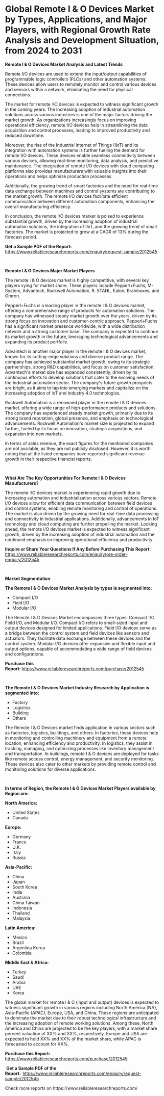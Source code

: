 <p><h1>Global Remote I & O Devices Market by Types, Applications, and Major Players, with Regional Growth Rate Analysis and Development Situation, from 2024 to 2031</h1></p><p><strong>Remote I & O Devices Market Analysis and Latest Trends</strong></p>
<p><p>Remote I/O devices are used to extend the input/output capabilities of programmable logic controllers (PLCs) and other automation systems. These devices allow users to remotely monitor and control various devices and sensors within a network, eliminating the need for physical connections.</p><p>The market for remote I/O devices is expected to witness significant growth in the coming years. The increasing adoption of industrial automation solutions across various industries is one of the major factors driving the market growth. As organizations increasingly focus on improving operational efficiency, remote I/O devices help in streamlining the data acquisition and control processes, leading to improved productivity and reduced downtime.</p><p>Moreover, the rise of the Industrial Internet of Things (IIoT) and its integration with automation systems is further fueling the demand for remote I/O devices. These devices enable seamless connectivity between various devices, allowing real-time monitoring, data analysis, and predictive maintenance. The integration of remote I/O devices with cloud computing platforms also provides manufacturers with valuable insights into their operations and helps optimize production processes.</p><p>Additionally, the growing trend of smart factories and the need for real-time data exchange between machines and control systems are contributing to the market growth. The remote I/O devices facilitate efficient communication between different automation components, enhancing the overall manufacturing efficiency.</p><p>In conclusion, the remote I/O devices market is poised to experience substantial growth, driven by the increasing adoption of industrial automation solutions, the integration of IIoT, and the growing trend of smart factories. The market is projected to grow at a CAGR of 13% during the forecast period.</p></p>
<p><strong>Get a Sample PDF of the Report:&nbsp;</strong> <a href="https://www.reliableresearchreports.com/enquiry/request-sample/2012545">https://www.reliableresearchreports.com/enquiry/request-sample/2012545</a></p>
<p>&nbsp;</p>
<p><strong>Remote I & O Devices Major Market Players</strong></p>
<p><p>The remote I & O devices market is highly competitive, with several key players vying for market share. These players include Pepperl+Fuchs, M-System, Advantech, Rockwell Automation, R. STAHL, Eaton, Brainboxes, and Omron. </p><p>Pepperl+Fuchs is a leading player in the remote I & O devices market, offering a comprehensive range of products for automation solutions. The company has witnessed steady market growth over the years, driven by its strong focus on innovation and customer-centric approach. Pepperl+Fuchs has a significant market presence worldwide, with a wide distribution network and a strong customer base. The company is expected to continue its market growth in the future, leveraging technological advancements and expanding its product portfolio.</p><p>Advantech is another major player in the remote I & O devices market, known for its cutting-edge solutions and diverse product range. The company has achieved substantial market growth, owing to its strategic partnerships, strong R&D capabilities, and focus on customer satisfaction. Advantech's market size has expanded consistently, driven by its continuous efforts to develop solutions that cater to the evolving needs of the industrial automation sector. The company's future growth prospects are bright, as it aims to tap into emerging markets and capitalize on the increasing adoption of IoT and Industry 4.0 technologies.</p><p>Rockwell Automation is a renowned player in the remote I & O devices market, offering a wide range of high-performance products and solutions. The company has experienced steady market growth, primarily due to its strong brand reputation, global presence, and emphasis on technological advancements. Rockwell Automation's market size is projected to expand further, fueled by its focus on innovation, strategic acquisitions, and expansion into new markets.</p><p>In terms of sales revenue, the exact figures for the mentioned companies are not available, as they are not publicly disclosed. However, it is worth noting that all the listed companies have reported significant revenue growth in their respective financial reports.</p></p>
<p>&nbsp;</p>
<p><strong>What Are The Key Opportunities For Remote I & O Devices Manufacturers?</strong></p>
<p><p>The remote I/O devices market is experiencing rapid growth due to increasing automation and industrialization across various sectors. Remote I/O devices allow for efficient data communication between field devices and control systems, enabling remote monitoring and control of operations. The market is also driven by the growing need for real-time data processing and connectivity in industrial applications. Additionally, advancements in IoT technology and cloud computing are further propelling the market. Looking ahead, the remote I/O devices market is expected to witness significant growth, driven by the increasing adoption of industrial automation and the continued emphasis on improving operational efficiency and productivity.</p></p>
<p><strong>Inquire or Share Your Questions If Any Before Purchasing This Report:</strong> <a href="https://www.reliableresearchreports.com/enquiry/pre-order-enquiry/2012545">https://www.reliableresearchreports.com/enquiry/pre-order-enquiry/2012545</a></p>
<p>&nbsp;</p>
<p><strong>Market Segmentation</strong></p>
<p><strong>The Remote I & O Devices Market Analysis by types is segmented into:</strong></p>
<p><ul><li>Compact I/O</li><li>Field I/O</li><li>Modular I/O</li></ul></p>
<p><p>The Remote I & O Devices Market encompasses three types: Compact I/O, Field I/O, and Modular I/O. Compact I/O refers to small-sized input and output devices designed for limited applications. Field I/O devices serve as a bridge between the control system and field devices like sensors and actuators. They facilitate data exchange between these devices and the control system. Modular I/O devices offer expansive and flexible input and output options, capable of accommodating a wide range of field devices and configurations.</p></p>
<p><strong>Purchase this Report:&nbsp;</strong><a href="https://www.reliableresearchreports.com/purchase/2012545">https://www.reliableresearchreports.com/purchase/2012545</a></p>
<p>&nbsp;</p>
<p><strong>The Remote I & O Devices Market Industry Research by Application is segmented into:</strong></p>
<p><ul><li>Factory</li><li>Logistics</li><li>Building</li><li>Others</li></ul></p>
<p><p>The Remote I & O Devices market finds application in various sectors such as factories, logistics, buildings, and others. In factories, these devices help in monitoring and controlling machinery and equipment from a remote location, enhancing efficiency and productivity. In logistics, they assist in tracking, managing, and optimizing processes like inventory management and transportation. In buildings, remote I & O devices are deployed for tasks like remote access control, energy management, and security monitoring. These devices also cater to other markets by providing remote control and monitoring solutions for diverse applications.</p></p>
<p>&nbsp;</p>
<p><strong>In terms of Region, the Remote I & O Devices Market Players available by Region are:</strong></p>
<p>
    <p> <strong> North America: </strong>
        <ul>
            <li>United States</li>
            <li>Canada</li>
        </ul>
        </p> 
    <p> <strong> Europe: </strong>
        <ul>
            <li>Germany</li>
            <li>France</li>
            <li>U.K.</li>
            <li>Italy</li>
            <li>Russia</li>
        </ul>
        </p> 
    <p> <strong> Asia-Pacific: </strong>
        <ul>
            <li>China</li>
            <li>Japan</li>
            <li>South Korea</li>
            <li>India</li>
            <li>Australia</li>
            <li>China Taiwan</li>
            <li>Indonesia</li>
            <li>Thailand</li>
            <li>Malaysia</li>
        </ul>
        </p> 
    <p> <strong> Latin America: </strong>
        <ul>
            <li>Mexico</li>
            <li>Brazil</li>
            <li>Argentina Korea</li>
            <li>Colombia</li>
        </ul>
        </p> 
    <p> <strong> Middle East & Africa: </strong>
        <ul>
            <li>Turkey</li>
            <li>Saudi</li>
            <li>Arabia</li>
            <li>UAE</li>
            <li>Korea</li>
        </ul>
    </p>
    </p>
<p><p>The global market for remote I & O (input and output) devices is expected to witness significant growth in various regions including North America (NA), Asia-Pacific (APAC), Europe, USA, and China. These regions are anticipated to dominate the market due to their robust technological infrastructure and the increasing adoption of remote working solutions. Among these, North America and China are projected to be the key players, with a market share percent valuation of XX% and XX%, respectively. Europe and USA are expected to hold XX% and XX% of the market share, while APAC is forecasted to account for XX%.</p></p>
<p><strong>Purchase this Report: </strong><a href="https://www.reliableresearchreports.com/purchase/2012545">https://www.reliableresearchreports.com/purchase/2012545</a></p>
<p>&nbsp;<strong>Get a Sample PDF of the Report:&nbsp;&nbsp;</strong><a href="https://www.reliableresearchreports.com/enquiry/request-sample/2012545">https://www.reliableresearchreports.com/enquiry/request-sample/2012545</a></p>
<p><strong></strong></p>
<p>Check more reports on https://www.reliableresearchreports.com/</p>